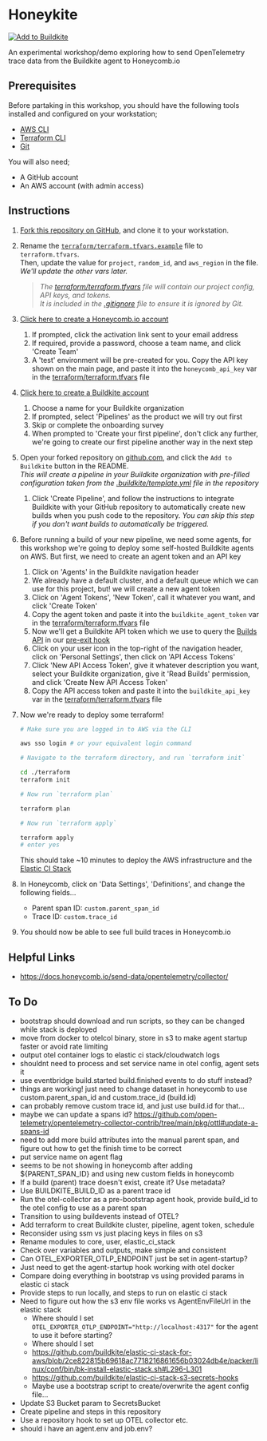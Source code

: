 # Honeykite

[![Add to Buildkite](https://buildkite.com/button.svg)](https://buildkite.com/new)

An experimental workshop/demo exploring how to send OpenTelemetry trace data from the Buildkite agent to Honeycomb.io

## Prerequisites

Before partaking in this workshop, you should have the following tools installed and configured on your workstation;

- [AWS CLI](https://docs.aws.amazon.com/cli/latest/userguide/getting-started-install.html)
- [Terraform CLI](https://developer.hashicorp.com/terraform/tutorials/aws-get-started/install-cli)
- [Git](https://git-scm.com/book/en/v2/Getting-Started-Installing-Git)

You will also need;

- A GitHub account
- An AWS account (with admin access)

## Instructions

1. [Fork this repository on GitHub](https://github.com/dbr787/honeykite/fork), and clone it to your workstation.

1. Rename the [`terraform/terraform.tfvars.example`](terraform/terraform.tfvars.example) file to `terraform.tfvars`.  
   Then, update the value for `project`, `random_id`, and `aws_region` in the file. _We'll update the other vars later._

   > _The [terraform/terraform.tfvars](terraform/terraform.tfvars.example) file will contain our project config, API keys, and tokens.  
   > It is included in the [.gitignore](.gitignore) file to ensure it is ignored by Git._

1. [Click here to create a Honeycomb.io account](https://ui.honeycomb.io/signup)

   1. If prompted, click the activation link sent to your email address
   1. If required, provide a password, choose a team name, and click 'Create Team'
   1. A 'test' environment will be pre-created for you. Copy the API key shown on the main page, and paste it into the `honeycomb_api_key` var in the [terraform/terraform.tfvars](terraform/terraform.tfvars) file

1. [Click here to create a Buildkite account](https://buildkite.com/signup)

   1. Choose a name for your Buildkite organization
   1. If prompted, select 'Pipelines' as the product we will try out first
   1. Skip or complete the onboarding survey
   1. When prompted to 'Create your first pipeline', don't click any further, we're going to create our first pipeline another way in the next step

1. Open your forked repository on [github.com](https://github.com), and click the `Add to Buildkite` button in the README.  
   _This will create a pipeline in your Buildkite organization with pre-filled configuration taken from the [.buildkite/template.yml](.buildkite/template.yml) file in the repository_

   1. Click 'Create Pipeline', and follow the instructions to integrate Buildkite with your GitHub repository to automatically create new builds when you push code to the repository. _You can skip this step if you don't want builds to automatically be triggered._

1. Before running a build of your new pipeline, we need some agents, for this workshop we're going to deploy some self-hosted Buildkite agents on AWS. But first, we need to create an agent token and an API key

   1. Click on 'Agents' in the Buildkite navigation header
   1. We already have a default cluster, and a default queue which we can use for this project, but! we will create a new agent token
   1. Click on 'Agent Tokens', 'New Token', call it whatever you want, and click 'Create Token'
   1. Copy the agent token and paste it into the `buildkite_agent_token` var in the [terraform/terraform.tfvars](terraform/terraform.tfvars) file
   1. Now we'll get a Buildkite API token which we use to query the [Builds API](https://buildkite.com/docs/apis/rest-api/builds) in our [pre-exit hook](./terraform/utils/hooks/pre-exit.tpl)
   1. Click on your user icon in the top-right of the navigation header, click on 'Personal Settings', then click on 'API Access Tokens'
   1. Click 'New API Access Token', give it whatever description you want, select your Buildkite organization, give it 'Read Builds' permission, and click 'Create New API Access Token'
   1. Copy the API access token and paste it into the `buildkite_api_key` var in the [terraform/terraform.tfvars](terraform/terraform.tfvars) file

1. Now we're ready to deploy some terraform!

   ```sh
   # Make sure you are logged in to AWS via the CLI

   aws sso login # or your equivalent login command
   ```

   ```sh
   # Navigate to the terraform directory, and run `terraform init`

   cd ./terraform
   terraform init
   ```

   ```sh
   # Now run `terraform plan`

   terraform plan
   ```

   ```sh
   # Now run `terraform apply`

   terraform apply
   # enter yes
   ```

   This should take ~10 minutes to deploy the AWS infrastructure and the [Elastic CI Stack](https://github.com/buildkite/elastic-ci-stack-for-aws)

1. In Honeycomb, click on 'Data Settings', 'Definitions', and change the following fields...

   - Parent span ID: `custom.parent_span_id`
   - Trace ID: `custom.trace_id`

1. You should now be able to see full build traces in Honeycomb.io

<!--

 -->

## Helpful Links

- https://docs.honeycomb.io/send-data/opentelemetry/collector/

## To Do

- bootstrap should download and run scripts, so they can be changed while stack is deployed
- move from docker to otelcol binary, store in s3 to make agent startup faster or avoid rate limiting
- output otel container logs to elastic ci stack/cloudwatch logs
- shouldnt need to process and set service name in otel config, agent sets it
- use eventbridge build.started build.finished events to do stuff instead?
- things are working! just need to change dataset in honeycomb to use custom.parent_span_id and custom.trace_id (build.id)
- can probably remove custom trace id, and just use build.id for that...
- maybe we can update a spans id?
  https://github.com/open-telemetry/opentelemetry-collector-contrib/tree/main/pkg/ottl#update-a-spans-id
- need to add more build attributes into the manual parent span, and figure out how to get the finish time to be correct
- put service name on agent flag
- seems to be not showing in honeycomb after adding ${PARENT_SPAN_ID} and using new custom fields in honeycomb
- If a build (parent) trace doesn't exist, create it? Use metadata?
- Use BUILDKITE_BUILD_ID as a parent trace id
- Run the otel-collector as a pre-bootstrap agent hook, provide build_id to the otel config to use as a parent span
- Transition to using buildevents instead of OTEL?
- Add terraform to creat Buildkite cluster, pipeline, agent token, schedule
- Reconsider using ssm vs just placing keys in files on s3
- Rename modules to core, user, elastic_ci_stack
- Check over variables and outputs, make simple and consistent
- Can OTEL_EXPORTER_OTLP_ENDPOINT just be set in agent-startup?
- Just need to get the agent-startup hook working with otel docker
- Compare doing everything in bootstrap vs using provided params in elastic ci stack
- Provide steps to run locally, and steps to run on elastic ci stack
- Need to figure out how the s3 env file works vs AgentEnvFileUrl in the elastic stack
  - Where should I set `OTEL_EXPORTER_OTLP_ENDPOINT="http://localhost:4317"` for the agent to use it before starting?
  - Where should I set
  - https://github.com/buildkite/elastic-ci-stack-for-aws/blob/2ce822815b69618ac7718216861656b03024db4e/packer/linux/conf/bin/bk-install-elastic-stack.sh#L296-L301
  - https://github.com/buildkite/elastic-ci-stack-s3-secrets-hooks
  - Maybe use a bootstrap script to create/overwrite the agent config file...
- Update S3 Bucket param to SecretsBucket
- Create pipeline and steps in this repository
- Use a repository hook to set up OTEL collector etc.
- should i have an agent.env and job.env?
